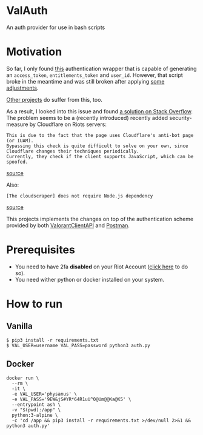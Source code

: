 # ValAuth
An auth provider for use in bash scripts

# Motivation
So far, I only found [this](https://github.com/HeyM1ke/ValorantClientAPI/blob/master/Docs/RSO_AuthFlow.py) 
authentication wrapper that is capable of generating an `access_token`, `entitlements_token` and `user_id`. However, 
that script broke in the meantime and was still broken after applying
[some adjustments](https://github.com/HeyM1ke/ValorantClientAPI/issues/28#issuecomment-1059647354).

[Other projects](https://github.com/staciax/Valorant-DiscordBot/issues/57) do suffer from this, too.

As a result, I looked into this issue and found [a solution on Stack Overflow](https://stackoverflow.com/a/49088162).
The problem seems to be a (recently introduced) recently added security-measure by Cloudflare on Riots servers:
```
This is due to the fact that the page uses Cloudflare's anti-bot page (or IUAM).
Bypassing this check is quite difficult to solve on your own, since Cloudflare changes their techniques periodically.
Currently, they check if the client supports JavaScript, which can be spoofed.
```
[source](https://stackoverflow.com/a/49088162)

Also:
```
[The cloudscraper] does not require Node.js dependency
```
[source](https://stackoverflow.com/a/60884613)

This projects implements the changes on top of the authentication scheme provided by both 
[ValorantClientAPI](ValorantClientAPI) and [Postman](https://www.postman.com/flight-astronomer-35971560/workspace/riot-auth/documentation/19680348-ebef585d-d9a4-42ad-a33b-e0a3e67e0d08).

# Prerequisites
- You need to have 2fa **disabled** on your Riot Account ([click here](https://account.riotgames.com/#mfa-card) to do so).
- You need wither python or docker installed on your system.

# How to run
## Vanilla
```
$ pip3 install -r requirements.txt
$ VAL_USER=username VAL_PASS=password python3 auth.py
```

## Docker
```
docker run \
  --rm \
  -it \
  -e VAL_USER='physanus' \
  -e VAL_PASS='9EW&jS#YR*64R1uU^0@Um@@Ka@K5' \
  --entrypoint ash \
  -v "$(pwd):/app" \
  python:3-alpine \
  -c 'cd /app && pip3 install -r requirements.txt >/dev/null 2>&1 && python3 auth.py'
```

